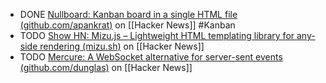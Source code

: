 - DONE [Nullboard: Kanban board in a single HTML file (github.com/apankrat)](https://news.ycombinator.com/item?id=42461688) on [[Hacker News]] #Kanban
- TODO [Show HN: Mizu.js – Lightweight HTML templating library for any-side rendering (mizu.sh)](https://news.ycombinator.com/item?id=42464310) on [[Hacker News]]
- TODO [Mercure: A WebSocket alternative for server-sent events (github.com/dunglas)](https://news.ycombinator.com/item?id=42571651) on [[Hacker News]]